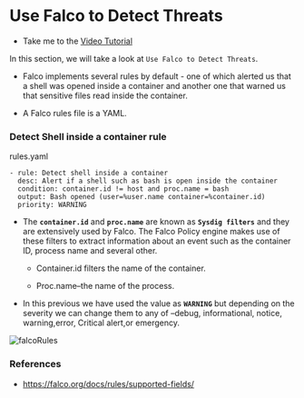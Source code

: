 # Use Falco to Detect Threats

  - Take me to the [Video Tutorial](https://kodekloud.com/topic/use-falco-to-detect-threats-2/)

In this section, we will take a look at `Use Falco to Detect Threats`.

  - Falco implements several rules by default - one of which alerted us that a shell was opened inside a  container and another one that warned us that sensitive files read inside the container.

  - A Falco rules file is a YAML.

### Detect Shell inside a container rule

rules.yaml

    - rule: Detect shell inside a container
      desc: Alert if a shell such as bash is open inside the container
      condition: container.id != host and proc.name = bash
      output: Bash opened (user=%user.name container=%container.id)
      priority: WARNING

 - The **`container.id`** and **`proc.name`** are known as **`Sysdig filters`** and they are extensively used by Falco. The Falco Policy engine makes use of these filters to extract information about an event such as the container ID, process name and several other.

    - Container.id filters the name of the container.

    - Proc.name–the name of the process.


 - In this previous we have used the value as **`WARNING`** but depending on the severity we can change them to any of –debug, informational, notice, warning,error, Critical alert,or emergency.

 ![falcoRules](../../images/falcoRules.png)




### References

- https://falco.org/docs/rules/supported-fields/
